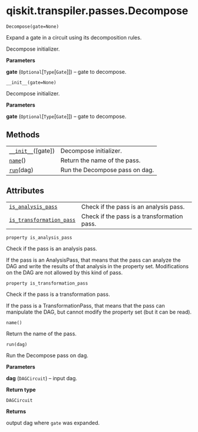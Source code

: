 # qiskit.transpiler.passes.Decompose

<span id="undefined" />

`Decompose(gate=None)`

Expand a gate in a circuit using its decomposition rules.

Decompose initializer.

**Parameters**

**gate** (`Optional`\[`Type`\[`Gate`]]) – gate to decompose.

<span id="undefined" />

`__init__(gate=None)`

Decompose initializer.

**Parameters**

**gate** (`Optional`\[`Type`\[`Gate`]]) – gate to decompose.

## Methods

|                                                                                                                   |                                |
| ----------------------------------------------------------------------------------------------------------------- | ------------------------------ |
| [`__init__`](#qiskit.transpiler.passes.Decompose.__init__ "qiskit.transpiler.passes.Decompose.__init__")(\[gate]) | Decompose initializer.         |
| [`name`](#qiskit.transpiler.passes.Decompose.name "qiskit.transpiler.passes.Decompose.name")()                    | Return the name of the pass.   |
| [`run`](#qiskit.transpiler.passes.Decompose.run "qiskit.transpiler.passes.Decompose.run")(dag)                    | Run the Decompose pass on dag. |

## Attributes

|                                                                                                                                                    |                                             |
| -------------------------------------------------------------------------------------------------------------------------------------------------- | ------------------------------------------- |
| [`is_analysis_pass`](#qiskit.transpiler.passes.Decompose.is_analysis_pass "qiskit.transpiler.passes.Decompose.is_analysis_pass")                   | Check if the pass is an analysis pass.      |
| [`is_transformation_pass`](#qiskit.transpiler.passes.Decompose.is_transformation_pass "qiskit.transpiler.passes.Decompose.is_transformation_pass") | Check if the pass is a transformation pass. |

<span id="undefined" />

`property is_analysis_pass`

Check if the pass is an analysis pass.

If the pass is an AnalysisPass, that means that the pass can analyze the DAG and write the results of that analysis in the property set. Modifications on the DAG are not allowed by this kind of pass.

<span id="undefined" />

`property is_transformation_pass`

Check if the pass is a transformation pass.

If the pass is a TransformationPass, that means that the pass can manipulate the DAG, but cannot modify the property set (but it can be read).

<span id="undefined" />

`name()`

Return the name of the pass.

<span id="undefined" />

`run(dag)`

Run the Decompose pass on dag.

**Parameters**

**dag** (`DAGCircuit`) – input dag.

**Return type**

`DAGCircuit`

**Returns**

output dag where `gate` was expanded.
